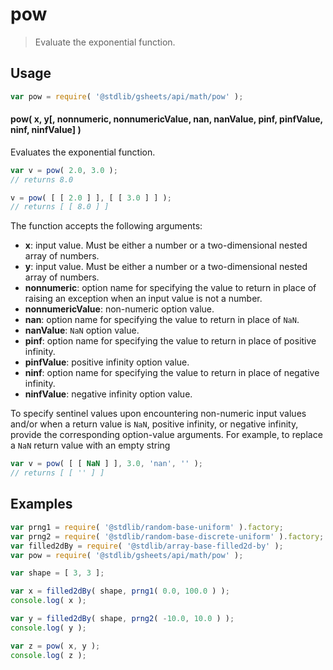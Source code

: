 <!--

@license Apache-2.0

Copyright (c) 2023 The Stdlib Authors.

Licensed under the Apache License, Version 2.0 (the "License");
you may not use this file except in compliance with the License.
You may obtain a copy of the License at

   http://www.apache.org/licenses/LICENSE-2.0

Unless required by applicable law or agreed to in writing, software
distributed under the License is distributed on an "AS IS" BASIS,
WITHOUT WARRANTIES OR CONDITIONS OF ANY KIND, either express or implied.
See the License for the specific language governing permissions and
limitations under the License.

-->

<!-- This is a generated file. Do not edit directly. -->

# pow

> Evaluate the exponential function.

<section class="intro">

</section>

<!-- /.intro -->

<section class="usage">

## Usage

```javascript
var pow = require( '@stdlib/gsheets/api/math/pow' );
```

#### pow( x, y\[, nonnumeric, nonnumericValue, nan, nanValue, pinf, pinfValue, ninf, ninfValue] )

Evaluates the exponential function.

```javascript
var v = pow( 2.0, 3.0 );
// returns 8.0

v = pow( [ [ 2.0 ] ], [ [ 3.0 ] ] );
// returns [ [ 8.0 ] ]
```

The function accepts the following arguments:

-   **x**: input value. Must be either a number or a two-dimensional nested array of numbers.
-   **y**: input value. Must be either a number or a two-dimensional nested array of numbers.
-   **nonnumeric**: option name for specifying the value to return in place of raising an exception when an input value is not a number.
-   **nonnumericValue**: non-numeric option value.
-   **nan**: option name for specifying the value to return in place of `NaN`.
-   **nanValue**: `NaN` option value.
-   **pinf**: option name for specifying the value to return in place of positive infinity.
-   **pinfValue**: positive infinity option value.
-   **ninf**: option name for specifying the value to return in place of negative infinity.
-   **ninfValue**: negative infinity option value.

To specify sentinel values upon encountering non-numeric input values and/or when a return value is `NaN`, positive infinity, or negative infinity, provide the corresponding option-value arguments. For example, to replace a `NaN` return value with an empty string

```javascript
var v = pow( [ [ NaN ] ], 3.0, 'nan', '' );
// returns [ [ '' ] ]
```

</section>

<!-- /.usage -->

<section class="notes">

</section>

<!-- /.notes -->

<section class="examples">

## Examples

<!-- eslint no-undef: "error" -->

```javascript
var prng1 = require( '@stdlib/random-base-uniform' ).factory;
var prng2 = require( '@stdlib/random-base-discrete-uniform' ).factory;
var filled2dBy = require( '@stdlib/array-base-filled2d-by' );
var pow = require( '@stdlib/gsheets/api/math/pow' );

var shape = [ 3, 3 ];

var x = filled2dBy( shape, prng1( 0.0, 100.0 ) );
console.log( x );

var y = filled2dBy( shape, prng2( -10.0, 10.0 ) );
console.log( y );

var z = pow( x, y );
console.log( z );
```

</section>

<!-- /.examples -->

<!-- Section for related `stdlib` packages. Do not manually edit this section, as it is automatically populated. -->

<section class="related">

</section>

<!-- /.related -->

<!-- Section for all links. Make sure to keep an empty line after the `section` element and another before the `/section` close. -->

<section class="links">

</section>

<!-- /.links -->
